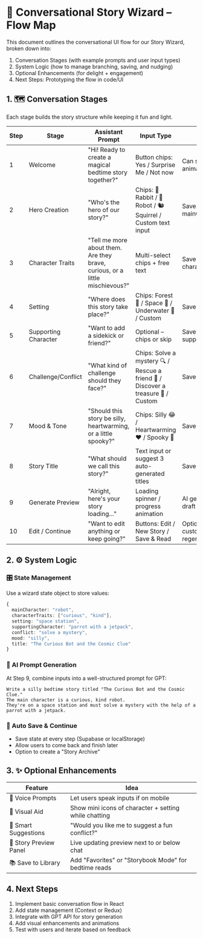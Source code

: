# 🧭 Conversational Story Wizard – Flow Map

This document outlines the conversational UI flow for our Story Wizard, broken down into:

1. Conversation Stages (with example prompts and user input types)
2. System Logic (how to manage branching, saving, and nudging)
3. Optional Enhancements (for delight + engagement)
4. Next Steps: Prototyping the flow in code/UI

## 1. 🗺️ Conversation Stages

Each stage builds the story structure while keeping it fun and light.

| Step | Stage                | Assistant Prompt                                                             | Input Type                                                                      | Notes                                       |
| ---- | -------------------- | ---------------------------------------------------------------------------- | ------------------------------------------------------------------------------- | ------------------------------------------- |
| 1    | Welcome              | "Hi! Ready to create a magical bedtime story together?"                      | Button chips: Yes / Surprise Me / Not now                                       | Can show a fun animation or mascot          |
| 2    | Hero Creation        | "Who's the hero of our story?"                                               | Chips: 🐰 Rabbit / 🤖 Robot / 🐿️ Squirrel / Custom text input                   | Save as mainCharacter                       |
| 3    | Character Traits     | "Tell me more about them. Are they brave, curious, or a little mischievous?" | Multi-select chips + free text                                                  | Save as characterTraits                     |
| 4    | Setting              | "Where does this story take place?"                                          | Chips: Forest 🌳 / Space 🚀 / Underwater 🌊 / Custom                            | Save as setting                             |
| 5    | Supporting Character | "Want to add a sidekick or friend?"                                          | Optional – chips or skip                                                        | Save as supportingCharacter                 |
| 6    | Challenge/Conflict   | "What kind of challenge should they face?"                                   | Chips: Solve a mystery 🔍 / Rescue a friend 🛟 / Discover a treasure 💎 / Custom | Save as conflict                            |
| 7    | Mood & Tone          | "Should this story be silly, heartwarming, or a little spooky?"              | Chips: Silly 😂 / Heartwarming ❤️ / Spooky 👻                                   | Save as mood                                |
| 8    | Story Title          | "What should we call this story?"                                            | Text input or suggest 3 auto-generated titles                                   | Save as title                               |
| 9    | Generate Preview     | "Alright, here's your story loading..."                                      | Loading spinner / progress animation                                            | AI generates first draft                    |
| 10   | Edit / Continue      | "Want to edit anything or keep going?"                                       | Buttons: Edit / New Story / Save & Read                                         | Option to preview, customize, or regenerate |

## 2. ⚙️ System Logic

### 🎛️ State Management

Use a wizard state object to store values:

```typescript
{
  mainCharacter: "robot",
  characterTraits: ["curious", "kind"],
  setting: "space station",
  supportingCharacter: "parrot with a jetpack",
  conflict: "solve a mystery",
  mood: "silly",
  title: "The Curious Bot and the Cosmic Clue"
}
```

### 🤖 AI Prompt Generation

At Step 9, combine inputs into a well-structured prompt for GPT:

```text
Write a silly bedtime story titled "The Curious Bot and the Cosmic Clue."
The main character is a curious, kind robot.
They're on a space station and must solve a mystery with the help of a parrot with a jetpack.
```

### 💾 Auto Save & Continue

- Save state at every step (Supabase or localStorage)
- Allow users to come back and finish later
- Option to create a "Story Archive"

## 3. ✨ Optional Enhancements

| Feature                | Idea                                                  |
| ---------------------- | ----------------------------------------------------- |
| 🎤 Voice Prompts       | Let users speak inputs if on mobile                   |
| 🎨 Visual Aid          | Show mini icons of character + setting while chatting |
| 🧠 Smart Suggestions   | "Would you like me to suggest a fun conflict?"        |
| 📝 Story Preview Panel | Live updating preview next to or below chat           |
| 📚 Save to Library     | Add "Favorites" or "Storybook Mode" for bedtime reads |

## 4. Next Steps

1. Implement basic conversation flow in React
2. Add state management (Context or Redux)
3. Integrate with GPT API for story generation
4. Add visual enhancements and animations
5. Test with users and iterate based on feedback
